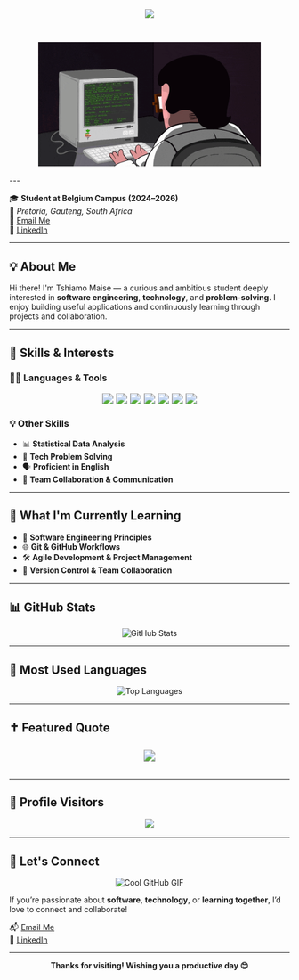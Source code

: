 <!-- Violet Wavy Banner with Larger Background and Same Text Size -->
<p align="center" style="margin: 40px 0;">
  <img src="https://capsule-render.vercel.app/api?type=waving&color=8A2BE2&height=300&section=header&text=👨‍💻%20Hi%20There%20--%20I'm%20Tshiamo%20%F0%9F%92%BB&fontSize=40&fontAlignY=40&animation=twinkling&fontColor=ffffff&fontWeight=700" />
</p>

<!-- Typing GIF Animation -->
<p align="center">
  <img src="https://github.com/Tshiamo912/TshiamoMaise/blob/main/ngoding-mulu.gif?raw=true" width="400" alt="Typing GIF" />
</p>
---

🎓 **Student at Belgium Campus (2024–2026)**  
📍 *Pretoria, Gauteng, South Africa*  
📧 [Email Me](mailto:tshiamomaise053@gmail.com)  
🔗 [LinkedIn](https://www.linkedin.com/in/tshiamo-maise-517260332)

---

## 💡 About Me

Hi there! I'm Tshiamo Maise — a curious and ambitious student deeply interested in **software engineering**, **technology**, and **problem-solving**. I enjoy building useful applications and continuously learning through projects and collaboration.

---


## 🧠 Skills & Interests

### 👨‍💻 Languages & Tools

<div align="center" style="transform: scale(1.25); margin: 20px 0;">
  <img src="https://img.shields.io/badge/C%23-239120?style=for-the-badge&logo=c-sharp&logoColor=white" />
  <img src="https://img.shields.io/badge/JavaScript-F7DF1E?style=for-the-badge&logo=javascript&logoColor=black" />
  <img src="https://img.shields.io/badge/MySQL-4479A1?style=for-the-badge&logo=mysql&logoColor=white" />
  <img src="https://img.shields.io/badge/HTML5-E34F26?style=for-the-badge&logo=html5&logoColor=white" />
  <img src="https://img.shields.io/badge/CSS3-1572B6?style=for-the-badge&logo=css3&logoColor=white" />
  <img src="https://img.shields.io/badge/Git-F05032?style=for-the-badge&logo=git&logoColor=white" />
  <img src="https://img.shields.io/badge/GitHub-181717?style=for-the-badge&logo=github&logoColor=white" />
</div>

### 💡 Other Skills

- 📊 **Statistical Data Analysis**
- 🔧 **Tech Problem Solving**
- 🗣️ **Proficient in English**
- 🤝 **Team Collaboration & Communication**

---

## 🌱 What I'm Currently Learning

- 🧠 **Software Engineering Principles**
- 🌐 **Git & GitHub Workflows**
- 🛠️ **Agile Development & Project Management**
- 📂 **Version Control & Team Collaboration**

---

## 📊 GitHub Stats

<p align="center">
  <img src="https://github-readme-stats.vercel.app/api?username=Tshiamo912&show_icons=true&theme=radical&custom_title=Tshiamo912's%20GitHub%20Stats" alt="GitHub Stats" />
</p>

---

## 🧰 Most Used Languages

<p align="center">
  <img src="https://github-readme-stats.vercel.app/api/top-langs/?username=Tshiamo912&layout=compact&theme=radical" alt="Top Languages" />
</p>

---


## ✝️ Featured Quote

<div align="center" style="transform: scale(1.3); margin: 30px 0;">
  <img src="https://img.shields.io/badge/Philippians%204%3A13-%22I%20can%20do%20all%20things%20through%20Christ%20who%20strengthens%20me.%22-purple?style=for-the-badge&logo=trustpilot&logoColor=white" />
</div>


---

## 👀 Profile Visitors

<p align="center">
  <img src="https://profile-counter.glitch.me/Tshiamo912/count.svg" />
</p>

---

## 🤝 Let's Connect

<p align="center">
  <img src="https://res.cloudinary.com/practicaldev/image/fetch/s--YUc6bTfM--/c_limit,f_auto,fl_progressive,q_80,w_800/https://dev-to-uploads.s3.amazonaws.com/uploads/articles/6w9dmqqhvlg7r93jlnup.gif" width="600" alt="Cool GitHub GIF" />
</p>

If you’re passionate about **software**, **technology**, or **learning together**, I’d love to connect and collaborate!

📬 [Email Me](mailto:tshiamomaise053@gmail.com)  
🔗 [LinkedIn](https://www.linkedin.com/in/tshiamo-maise-517260332)

---

<p align="center"><b>Thanks for visiting! Wishing you a productive day 😊</b></p>

